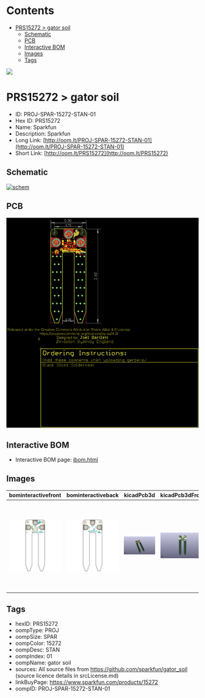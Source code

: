 



Contents
========

* [PRS15272 > gator soil](#prs15272--gator-soil)
	* [Schematic](#schematic)
	* [PCB](#pcb)
	* [Interactive BOM](#interactive-bom)
	* [Images](#images)
	* [Tags](#tags)
  
![][im]
# PRS15272 > gator soil

- ID: PROJ-SPAR-15272-STAN-01
- Hex ID: PRS15272
- Name: Sparkfun
- Description: Sparkfun
- Long Link: [http://oom.lt/PROJ-SPAR-15272-STAN-01](http://oom.lt/PROJ-SPAR-15272-STAN-01)
- Short Link: [http://oom.lt/PRS15272](http://oom.lt/PRS15272)

## Schematic
  
[![schem](eagleSchemImage.png)](eagleSchemImage.png)
## PCB
  
[![pcb](eagleImage.png)](eagleImage.png)
## Interactive BOM

- Interactive BOM page: [ibom.html](https://htmlpreview.github.io/?https://github.com/oomlout/oomlout_OOMP_projects/blob/main/PROJ-SPAR-15272-STAN-01/kicad/bom/ibom.html)

## Images
  
  

|bominteractivefront|bominteractiveback|kicadPcb3d|kicadPcb3dFront|kicadPcb3dBack|eagleImage|eagleSchemImage|pcbdraw|pcbdrawback|
| :---: | :---: | :---: | :---: | :---: | :---: | :---: | :---: | :---: |
|[![bominteractivefront](bomFront_140.png)](bomFront.png)|[![bominteractiveback](bomBack_140.png)](bomBack.png)|[![kicadPcb3d](kicadPcb3d_140.png)](kicadPcb3d.png)|[![kicadPcb3dFront](kicadPcb3dFront_140.png)](kicadPcb3dFront.png)|[![kicadPcb3dBack](kicadPcb3dBack_140.png)](kicadPcb3dBack.png)|[![eagleImage](eagleImage_140.png)](eagleImage.png)|[![eagleSchemImage](eagleSchemImage_140.png)](eagleSchemImage.png)|[![pcbdraw](pcbdraw_140.png)](pcbdraw.png)|[![pcbdrawback](pcbdrawBack_140.png)](pcbdrawBack.png)|

## Tags

- hexID: PRS15272
- oompType: PROJ
- oompSize: SPAR
- oompColor: 15272
- oompDesc: STAN
- oompIndex: 01
- oompName: gator soil
- sources: All source files from https://github.com/sparkfun/gator_soil (source licence details in srcLicense.md)
- linkBuyPage: https://www.sparkfun.com/products/15272
- oompID: PROJ-SPAR-15272-STAN-01



[im]: kicadPcb3d_450.png
